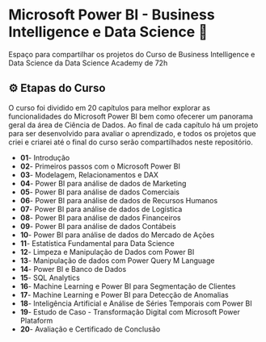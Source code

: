 # Microsoft Power BI - Business Intelligence e Data Science 🎲

Espaço para compartilhar os projetos do Curso de Business Intelligence e Data Science da Data Science Academy de 72h

## ⚙️ Etapas do Curso

O curso foi dividido em 20 capítulos para melhor explorar as funcionalidades do Microsoft Power BI bem como ofecerer um panorama geral da área de Ciência de Dados.
Ao final de cada capítulo há um projeto para ser desenvolvido para avaliar o aprendizado, e todos os projetos que criei e criarei até o final do curso serão compartilhados neste repositório. 

- **01**- Introdução
- **02**- Primeiros passos com o Microsoft Power BI
- **03**- Modelagem, Relacionamentos e DAX
- **04**- Power BI para análise de dados de Marketing
- **05**- Power BI para análise de dados Comerciais
- **06**- Power BI para análise de dados de Recursos Humanos
- **07**- Power BI para análise de dados de Logística
- **08**- Power BI para análise de dados Financeiros
- **09**- Power BI para análise de dados Contábeis
- **10**- Power BI para análise de dados do Mercado de Ações
- **11**- Estatística Fundamental para Data Science
- **12**- Limpeza e Manipulação de Dados com Power BI
- **13**- Manipulação de dados com Power Query M Language
- **14**- Power BI e Banco de Dados
- **15**- SQL Analytics
- **16**- Machine Learning e Power BI para Segmentação de Clientes 
- **17**- Machine Learning e Power BI para Detecção de Anomalias
- **18**- Inteligência Artificial e Análise de Séries Temporais com Power BI
- **19**- Estudo de Caso - Transformação Digital com Microsoft Power Plataform
- **20**- Avaliação e Certificado de Conclusão
